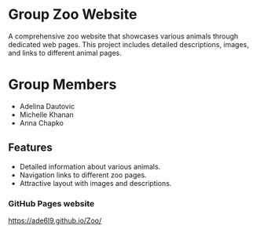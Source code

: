 # Group Zoo Website
A comprehensive zoo website that showcases various animals through dedicated web pages. 
This project includes detailed descriptions, images, and links to different animal pages.

# Group Members
- Adelina Dautovic
- Michelle Khanan
- Anna Chapko

## Features
- Detailed information about various animals.
- Navigation links to different zoo pages.
- Attractive layout with images and descriptions.

### GitHub Pages website
https://ade6l9.github.io/Zoo/

